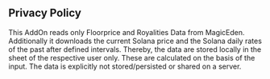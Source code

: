 ## Privacy Policy


This AddOn reads only Floorprice and Royalities Data from MagicEden. Additionally it downloads the current Solana price and the Solana daily rates of the past after defined intervals. Thereby, the data are stored locally in the sheet of the respective user only. These are calculated on the basis of the input. The data is explicitly not stored/persisted or shared on a server.
